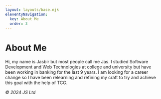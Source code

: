 ```yaml
---
layout: layouts/base.njk
eleventyNavigation:
  key: About Me
  order: 3
---
```

# About Me

Hi, my name is Jasbir but most people call me Jas. I studied Software Development and Web Technologies at college and university but have been working in banking for the last 9 years. I am looking for a career change so I have been relearning and refining my craft to try and achieve this goal with the help of TCG. 

  <footer>
    <p><em>&copy; 2024 JS Ltd</em></p>
  </footer>